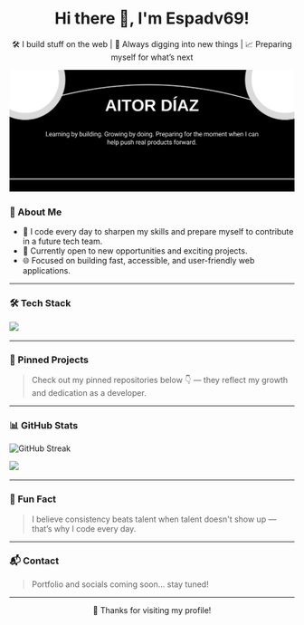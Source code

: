 <h1 align="center">Hi there 👋, I'm Espadv69!</h1>
<p align="center">
 🛠️ I build stuff on the web | 🔎 Always digging into new things | 📈 Preparing myself for what’s next
</p>

<p align="center">
 <img src="bg.png" alt="background with some data about me" />
</p>

### 🌱 About Me

- 🧠 I code every day to sharpen my skills and prepare myself to contribute in a future tech team.
- 🔭 Currently open to new opportunities and exciting projects.
- 🌐 Focused on building fast, accessible, and user-friendly web applications.

---

### 🛠 Tech Stack

<p align="left">
  <img src="https://skillicons.dev/icons?i=html,css,tailwind,javascript,react,nodejs,mongodb" />
</p>

---

### 📌 Pinned Projects

> Check out my pinned repositories below 👇 — they reflect my growth and dedication as a developer.

---

### 📊 GitHub Stats

<p align="center">
<!--   <img height="150" src="https://github-readme-streak-stats.herokuapp.com/?user=Espadv69&theme=tokyonight" />   -->

  ![GitHub Streak](https://streak-stats.demolab.com?user=Espadv69&theme=tokyonight)


  <img height="150" src="https://github-readme-stats.vercel.app/api/top-langs/?username=Espadv69&layout=compact&theme=tokyonight" />
</p>

---

### 🧠 Fun Fact

> I believe consistency beats talent when talent doesn't show up — that’s why I code every day.

---

### 📬 Contact

> Portfolio and socials coming soon... stay tuned!

---

<p align="center">
  💖 Thanks for visiting my profile!
</p>
